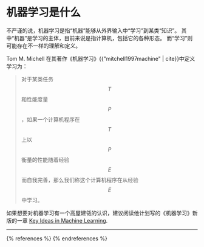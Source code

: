 # 机器学习是什么
不严谨的说，机器学习是指“机器”能够从外界输入中“学习”到某类“知识”。
其中“机器”是学习的主体，目前来说是指计算机，包括它的各种形态。
而“学习”则可能存在不一样的理解和定义。

Tom M. Michell 在其著作《机器学习》{{"mitchell1997machine" | cite}}中定义学习为：
> 对于某类任务$$T$$和性能度量$$P$$，如果一个计算机程序在$$T$$上以$$P$$衡量的性能随着经验$$E$$而自我完善，那么我们称这个计算机程序在从经验$$E$$中学习。

如果想要对机器学习有一个高屋建瓴的认识，建议阅读他计划写的《机器学习》新版的一章 [Key Ideas in Machine Learning](http://www.cs.cmu.edu/~tom/mlbook/keyIdeas.pdf).


-----
{% references %} {% endreferences %}